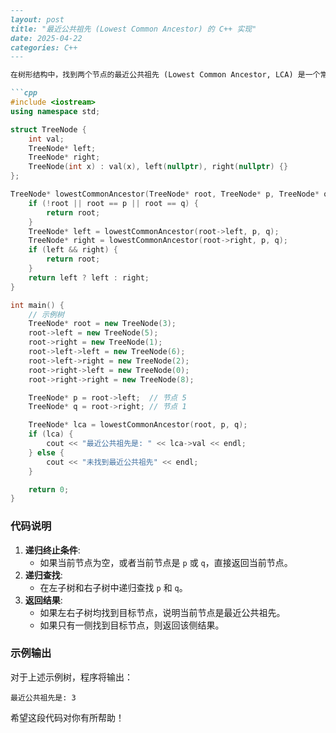 ```markdown
---
layout: post
title: "最近公共祖先 (Lowest Common Ancestor) 的 C++ 实现"
date: 2025-04-22
categories: C++
---

在树形结构中，找到两个节点的最近公共祖先 (Lowest Common Ancestor, LCA) 是一个常见的问题。以下是一个使用二叉树的 C++ 实现。

```cpp
#include <iostream>
using namespace std;

struct TreeNode {
    int val;
    TreeNode* left;
    TreeNode* right;
    TreeNode(int x) : val(x), left(nullptr), right(nullptr) {}
};

TreeNode* lowestCommonAncestor(TreeNode* root, TreeNode* p, TreeNode* q) {
    if (!root || root == p || root == q) {
        return root;
    }
    TreeNode* left = lowestCommonAncestor(root->left, p, q);
    TreeNode* right = lowestCommonAncestor(root->right, p, q);
    if (left && right) {
        return root;
    }
    return left ? left : right;
}

int main() {
    // 示例树
    TreeNode* root = new TreeNode(3);
    root->left = new TreeNode(5);
    root->right = new TreeNode(1);
    root->left->left = new TreeNode(6);
    root->left->right = new TreeNode(2);
    root->right->left = new TreeNode(0);
    root->right->right = new TreeNode(8);

    TreeNode* p = root->left;  // 节点 5
    TreeNode* q = root->right; // 节点 1

    TreeNode* lca = lowestCommonAncestor(root, p, q);
    if (lca) {
        cout << "最近公共祖先是: " << lca->val << endl;
    } else {
        cout << "未找到最近公共祖先" << endl;
    }

    return 0;
}
```

### 代码说明

1. **递归终止条件**:
   - 如果当前节点为空，或者当前节点是 `p` 或 `q`，直接返回当前节点。
2. **递归查找**:
   - 在左子树和右子树中递归查找 `p` 和 `q`。
3. **返回结果**:
   - 如果左右子树均找到目标节点，说明当前节点是最近公共祖先。
   - 如果只有一侧找到目标节点，则返回该侧结果。

### 示例输出

对于上述示例树，程序将输出：

```
最近公共祖先是: 3
```

希望这段代码对你有所帮助！
```